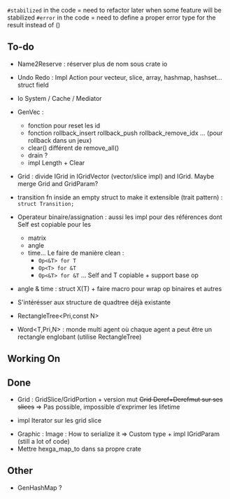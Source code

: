 `#stabilized` in the code = need to refactor later when some feature will be stabilized
`#error` in the code = need to define a proper error type for the result instead of ()

## To-do

- Name2Reserve : réserver plus de nom sous crate io

- Undo Redo : Impl Action pour vecteur, slice, array, hashmap, hashset... struct field

- Io System / Cache / Mediator

- GenVec : 
    - fonction pour reset les id
    - fonction rollback_insert rollback_push rollback_remove_idx ... (pour rollback dans un jeux)
    - clear() différent de remove_all()
    - drain ?
    - impl Length + Clear

- Grid : divide IGrid in IGridVector (vector/slice impl) and IGrid. Maybe merge Grid and GridParam?


- transition fn inside an empty struct to make it extensible (trait pattern) : `struct Transition;`

- Operateur binaire/assignation : aussi les impl pour des références dont Self est copiable pour les
    - matrix
    - angle
    - time...
    Le faire de manière clean : 
        - `Op<&T> for T`
        - `Op<T> for &T`
        - `Op<&T> for &T`
        ... Self and T copiable + support base op

- angle & time : struct X<T>(T) + faire macro pour wrap op binaires et autres

- S'intérésser aux structure de quadtree déjà existante
- RectangleTree<Pri,const N>
- Word<T,Pri,N> : monde multi agent où chaque agent a peut être un rectangle englobant (utilise RectangleTree)


## Working On

## Done

- Grid : GridSlice/GridPortion + version mut
~~Grid Deref+Derefmut sur ses slices~~ => Pas possible, impossible d'exprimer les lifetime
+ impl Iterator sur les grid slice

- Graphic : Image : How to serialize it => Custom type + impl IGridParam (still a lot of code)
- Mettre hexga_map_to dans sa propre crate

## Other

- GenHashMap ?
